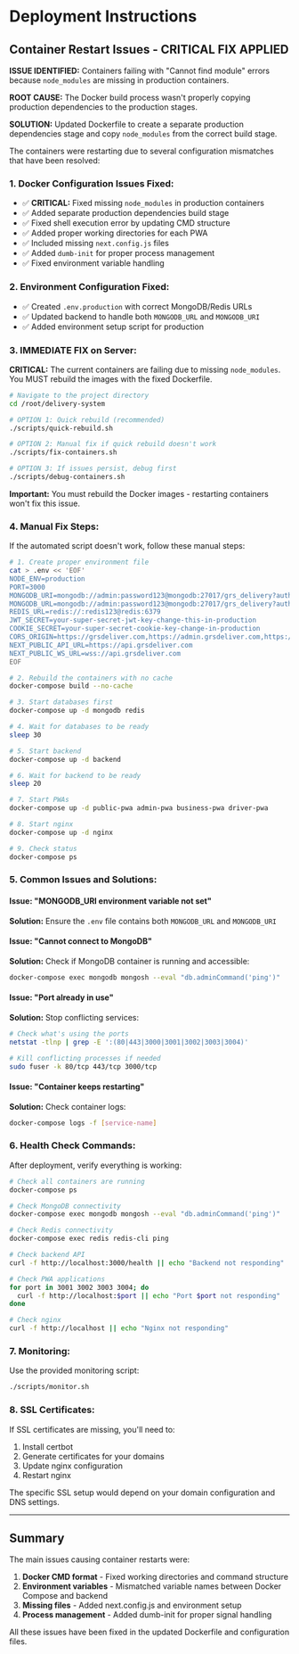 # Deployment Instructions

## Container Restart Issues - CRITICAL FIX APPLIED

**ISSUE IDENTIFIED:** Containers failing with "Cannot find module" errors because `node_modules` are missing in production containers.

**ROOT CAUSE:** The Docker build process wasn't properly copying production dependencies to the production stages.

**SOLUTION:** Updated Dockerfile to create a separate production dependencies stage and copy `node_modules` from the correct build stage.

The containers were restarting due to several configuration mismatches that have been resolved:

### 1. Docker Configuration Issues Fixed:
- ✅ **CRITICAL:** Fixed missing `node_modules` in production containers
- ✅ Added separate production dependencies build stage
- ✅ Fixed shell execution error by updating CMD structure
- ✅ Added proper working directories for each PWA
- ✅ Included missing `next.config.js` files
- ✅ Added `dumb-init` for proper process management
- ✅ Fixed environment variable handling

### 2. Environment Configuration Fixed:
- ✅ Created `.env.production` with correct MongoDB/Redis URLs
- ✅ Updated backend to handle both `MONGODB_URL` and `MONGODB_URI`
- ✅ Added environment setup script for production

### 3. IMMEDIATE FIX on Server:

**CRITICAL:** The current containers are failing due to missing `node_modules`. You MUST rebuild the images with the fixed Dockerfile.

```bash
# Navigate to the project directory
cd /root/delivery-system

# OPTION 1: Quick rebuild (recommended)
./scripts/quick-rebuild.sh

# OPTION 2: Manual fix if quick rebuild doesn't work
./scripts/fix-containers.sh

# OPTION 3: If issues persist, debug first
./scripts/debug-containers.sh
```

**Important:** You must rebuild the Docker images - restarting containers won't fix this issue.

### 4. Manual Fix Steps:

If the automated script doesn't work, follow these manual steps:

```bash
# 1. Create proper environment file
cat > .env << 'EOF'
NODE_ENV=production
PORT=3000
MONGODB_URI=mongodb://admin:password123@mongodb:27017/grs_delivery?authSource=admin
MONGODB_URL=mongodb://admin:password123@mongodb:27017/grs_delivery?authSource=admin
REDIS_URL=redis://:redis123@redis:6379
JWT_SECRET=your-super-secret-jwt-key-change-this-in-production
COOKIE_SECRET=your-super-secret-cookie-key-change-in-production
CORS_ORIGIN=https://grsdeliver.com,https://admin.grsdeliver.com,https://business.grsdeliver.com,https://driver.grsdeliver.com
NEXT_PUBLIC_API_URL=https://api.grsdeliver.com
NEXT_PUBLIC_WS_URL=wss://api.grsdeliver.com
EOF

# 2. Rebuild the containers with no cache
docker-compose build --no-cache

# 3. Start databases first
docker-compose up -d mongodb redis

# 4. Wait for databases to be ready
sleep 30

# 5. Start backend
docker-compose up -d backend

# 6. Wait for backend to be ready
sleep 20

# 7. Start PWAs
docker-compose up -d public-pwa admin-pwa business-pwa driver-pwa

# 8. Start nginx
docker-compose up -d nginx

# 9. Check status
docker-compose ps
```

### 5. Common Issues and Solutions:

#### Issue: "MONGODB_URI environment variable not set"
**Solution:** Ensure the `.env` file contains both `MONGODB_URL` and `MONGODB_URI`

#### Issue: "Cannot connect to MongoDB"
**Solution:** Check if MongoDB container is running and accessible:
```bash
docker-compose exec mongodb mongosh --eval "db.adminCommand('ping')"
```

#### Issue: "Port already in use"
**Solution:** Stop conflicting services:
```bash
# Check what's using the ports
netstat -tlnp | grep -E ':(80|443|3000|3001|3002|3003|3004)'

# Kill conflicting processes if needed
sudo fuser -k 80/tcp 443/tcp 3000/tcp
```

#### Issue: "Container keeps restarting"
**Solution:** Check container logs:
```bash
docker-compose logs -f [service-name]
```

### 6. Health Check Commands:

After deployment, verify everything is working:

```bash
# Check all containers are running
docker-compose ps

# Check MongoDB connectivity
docker-compose exec mongodb mongosh --eval "db.adminCommand('ping')"

# Check Redis connectivity
docker-compose exec redis redis-cli ping

# Check backend API
curl -f http://localhost:3000/health || echo "Backend not responding"

# Check PWA applications
for port in 3001 3002 3003 3004; do
  curl -f http://localhost:$port || echo "Port $port not responding"
done

# Check nginx
curl -f http://localhost || echo "Nginx not responding"
```

### 7. Monitoring:

Use the provided monitoring script:
```bash
./scripts/monitor.sh
```

### 8. SSL Certificates:

If SSL certificates are missing, you'll need to:
1. Install certbot
2. Generate certificates for your domains
3. Update nginx configuration
4. Restart nginx

The specific SSL setup would depend on your domain configuration and DNS settings.

---

## Summary

The main issues causing container restarts were:
1. **Docker CMD format** - Fixed working directories and command structure
2. **Environment variables** - Mismatched variable names between Docker Compose and backend
3. **Missing files** - Added next.config.js and environment setup
4. **Process management** - Added dumb-init for proper signal handling

All these issues have been fixed in the updated Dockerfile and configuration files.